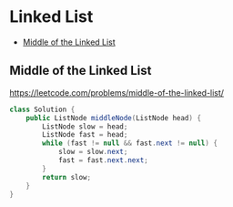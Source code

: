 # Linked List
+ [Middle of the Linked List](#middle-of-the-linked-list)
## Middle of the Linked List
https://leetcode.com/problems/middle-of-the-linked-list/
```java
class Solution {
    public ListNode middleNode(ListNode head) {
        ListNode slow = head;
        ListNode fast = head;
        while (fast != null && fast.next != null) {
            slow = slow.next;
            fast = fast.next.next;
        }
        return slow;
    }
}

```
